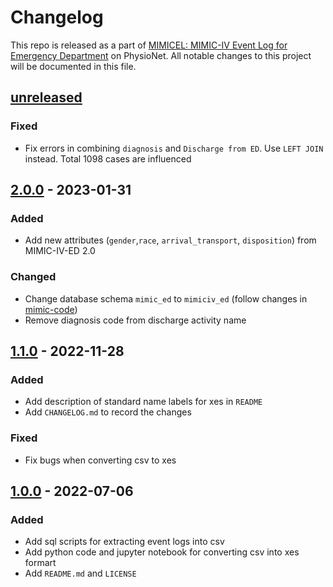 # Changelog

This repo is released as a part of [MIMICEL: MIMIC-IV Event Log for Emergency Department](https://physionet.org/content/mimicel-ed/1.0.0/) on PhysioNet. All notable changes to this project will be documented in this file. 


## [unreleased]

### Fixed

- Fix errors in combining `diagnosis` and `Discharge from ED`. Use `LEFT JOIN` instead. Total 1098 cases are influenced

## [2.0.0] - 2023-01-31

### Added

- Add new attributes (`gender`,`race`, `arrival_transport`, `disposition`) from MIMIC-IV-ED 2.0

### Changed
- Change database schema `mimic_ed` to `mimiciv_ed` (follow changes in [mimic-code](https://github.com/MIT-LCP/mimic-code/commit/d374eb512755d5928abe13a9d88de9a3a25c0366))
- Remove diagnosis code from discharge activity name  

## [1.1.0] - 2022-11-28

### Added

- Add description of standard name labels for xes in `README`
- Add `CHANGELOG.md` to record the changes

### Fixed

- Fix bugs when converting csv to xes

## [1.0.0] - 2022-07-06

### Added

- Add sql scripts for extracting event logs into csv
- Add python code and jupyter notebook for converting csv into xes formart
- Add `README.md` and `LICENSE`


[unreleased]: https://github.com/ZhipengHe/MIMIC-IV-event-log-extraction-for-ED/compare/v2.0.0...HEAD
[2.0.0]: https://github.com/ZhipengHe/MIMIC-IV-event-log-extraction-for-ED/compare/v1.1.0...v2.0.0
[1.1.0]: https://github.com/ZhipengHe/MIMIC-IV-event-log-extraction-for-ED/compare/v1.0.0...v1.1.0
[1.0.0]: https://github.com/ZhipengHe/MIMIC-IV-event-log-extraction-for-ED/commits/v1.0.0